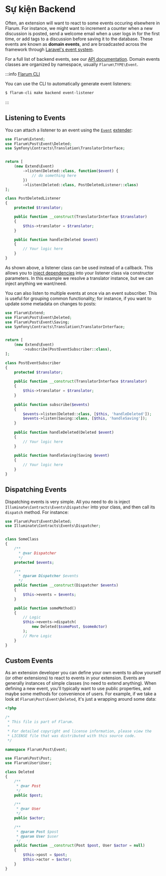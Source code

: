 # Sự kiện Backend

Often, an extension will want to react to some events occuring elsewhere in Flarum. For instance, we might want to increment a counter when a new discussion is posted, send a welcome email when a user logs in for the first time, or add tags to a discussion before saving it to the database. These events are known as **domain events**, and are broadcasted across the framework through [Laravel's event system](https://laravel.com/docs/8.x/events).

For a full list of backend events, see our [API documentation](https://api.docs.flarum.org/php/master/search.html?search=Event). Domain events classes are organized by namespace, usually `Flarum\TYPE\Event`.


:::info [Flarum CLI](https://github.com/flarum/cli)

You can use the CLI to automatically generate event listeners:
```bash
$ flarum-cli make backend event-listener
```

:::

## Listening to Events

You can attach a listener to an event using the [`Event`](https://api.docs.flarum.org/php/master/flarum/extend/event) [extender](start.md#extenders):

```php
use Flarum\Extend;
use Flarum\Post\Event\Deleted;
use Symfony\Contracts\Translation\TranslatorInterface;


return [
    (new Extend\Event)
        ->listen(Deleted::class, function($event) {
            // do something here
        })
        ->listen(Deleted::class, PostDeletedListener::class)
];
```
```php
class PostDeletedListener
{
    protected $translator;

    public function __construct(TranslatorInterface $translator)
    {
        $this->translator = $translator;
    }

    public function handle(Deleted $event)
    {
        // Your logic here
    }
}
```

As shown above, a listener class can be used instead of a callback. This allows you to [inject dependencies](https://laravel.com/docs/8.x/container) into your listener class via constructor parameters. In this example we resolve a translator instance, but we can inject anything we want/need.

You can also listen to multiple events at once via an event subscriber. This is useful for grouping common functionality; for instance, if you want to update some metadata on changes to posts:

```php
use Flarum\Extend;
use Flarum\Post\Event\Deleted;
use Flarum\Post\Event\Saving;
use Symfony\Contracts\Translation\TranslatorInterface;


return [
    (new Extend\Event)
        ->subscribe(PostEventSubscriber::class),
];
```
```php
class PostEventSubscriber
{
    protected $translator;
  
    public function __construct(TranslatorInterface $translator)
    {
        $this->translator = $translator;
    }
  
    public function subscribe($events)
    {
        $events->listen(Deleted::class, [$this, 'handleDeleted']);
        $events->listen(Saving::class, [$this, 'handleSaving']);
    }
  
    public function handleDeleted(Deleted $event)
    {
        // Your logic here
    }
  
    public function handleSaving(Saving $event)
    {
        // Your logic here
    }
}
```

## Dispatching Events

Dispatching events is very simple. All you need to do is inject `Illuminate\Contracts\Events\Dispatcher` into your class, and then call its `dispatch` method. For instance:

```php
use Flarum\Post\Event\Deleted;
use Illuminate\Contracts\Events\Dispatcher;


class SomeClass
{
    /**
      * @var Dispatcher
      */
    protected $events;

    /**
      * @param Dispatcher $events
      */
    public function __construct(Dispatcher $events)
    {
        $this->events = $events;
    }

    public function someMethod()
    {
        // Logic
        $this->events->dispatch(
            new Deleted($somePost, $someActor)
        );
        // More Logic
    }
}
```

## Custom Events

As an extension developer you can define your own events to allow yourself (or other extensions) to react to events in your extension.
Events are generally instances of simple classes (no need to extend anything). When defining a new event, you'll typically want to use public properties, and maybe some methods for convenience of users.
For example, if we take a look at `Flarum\Post\Event\Deleted`, it's just a wrapping around some data:

```php
<?php

/*
 * This file is part of Flarum.
 *
 * For detailed copyright and license information, please view the
 * LICENSE file that was distributed with this source code.
 */

namespace Flarum\Post\Event;

use Flarum\Post\Post;
use Flarum\User\User;

class Deleted
{
    /**
     * @var Post
     */
    public $post;

    /**
     * @var User
     */
    public $actor;

    /**
     * @param Post $post
     * @param User $user
     */
    public function __construct(Post $post, User $actor = null)
    {
        $this->post = $post;
        $this->actor = $actor;
    }
}
```
